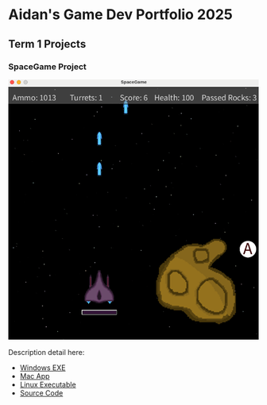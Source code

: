 # Aidan's Game Dev Portfolio 2025

## Term 1 Projects

### SpaceGame Project

![SpaceGame](https://github.com/GeraldZ-o/portfolio/blob/main/images/SpaceGame.png?raw=true)

Description detail here:

* [Windows EXE]()
* [Mac App](https://github.com/GeraldZ-o/portfolio/blob/main/src/SpaceGame/macos-aarch64.zip)
* [Linux Executable]()
* [Source Code]()
